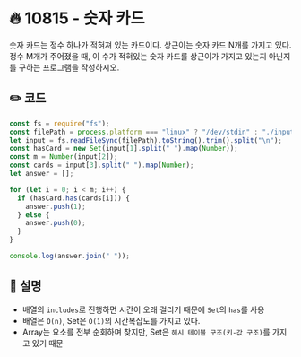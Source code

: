 # 🔥 10815 - 숫자 카드
숫자 카드는 정수 하나가 적혀져 있는 카드이다. 상근이는 숫자 카드 N개를 가지고 있다. 정수 M개가 주어졌을 때, 이 수가 적혀있는 숫자 카드를 상근이가 가지고 있는지 아닌지를 구하는 프로그램을 작성하시오.

## ✏️ 코드
```js
const fs = require("fs");
const filePath = process.platform === "linux" ? "/dev/stdin" : "./input.txt";
let input = fs.readFileSync(filePath).toString().trim().split("\n");
const hasCard = new Set(input[1].split(" ").map(Number));
const m = Number(input[2]);
const cards = input[3].split(" ").map(Number);
let answer = [];

for (let i = 0; i < m; i++) {
  if (hasCard.has(cards[i])) {
    answer.push(1);
  } else {
    answer.push(0);
  }
}

console.log(answer.join(" "));
```

## 🌱 설명
- 배열의 `includes`로 진행하면 시간이 오래 걸리기 때문에 `Set`의 `has`를 사용
- 배열은 `O(n)`, Set은 `O(1)`의 시간복잡도를 가지고 있다.
- Array는 요소를 전부 순회하며 찾지만, Set은 `해시 테이블 구조(키-값 구조)`를 가지고 있기 때문